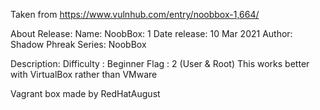 Taken from https://www.vulnhub.com/entry/noobbox-1,664/ 

About Release:
    Name: NoobBox: 1
    Date release: 10 Mar 2021
    Author: Shadow Phreak
    Series: NoobBox

Description:
    Difficulty : Beginner
    Flag : 2 (User & Root)
    This works better with VirtualBox rather than VMware 

Vagrant box made by RedHatAugust
